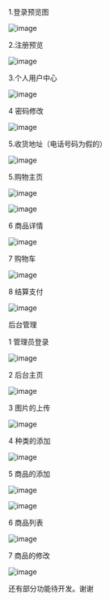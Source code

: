 



1.登录预览图

![image](https://github.com/dadaxiaoxiao/-Django-/blob/master/%E7%BD%91%E4%B8%8A%E8%B4%AD%E4%B9%A6%E7%B3%BB%E7%BB%9F/%E6%95%88%E6%9E%9C%E9%A2%84%E8%A7%88/assets/1551247055010.png)



2.注册预览

![image](https://github.com/dadaxiaoxiao/-Django-/blob/master/%E7%BD%91%E4%B8%8A%E8%B4%AD%E4%B9%A6%E7%B3%BB%E7%BB%9F/%E6%95%88%E6%9E%9C%E9%A2%84%E8%A7%88/assets/1551247462973.png)



3.个人用户中心

![image](https://github.com/dadaxiaoxiao/-Django-/blob/master/%E7%BD%91%E4%B8%8A%E8%B4%AD%E4%B9%A6%E7%B3%BB%E7%BB%9F/%E6%95%88%E6%9E%9C%E9%A2%84%E8%A7%88/assets/1551248297874.png)









4 密码修改

![image](https://github.com/dadaxiaoxiao/-Django-/blob/master/%E7%BD%91%E4%B8%8A%E8%B4%AD%E4%B9%A6%E7%B3%BB%E7%BB%9F/%E6%95%88%E6%9E%9C%E9%A2%84%E8%A7%88/assets/1551247896833.png)







5.收货地址（电话号码为假的）

![image](https://github.com/dadaxiaoxiao/-Django-/blob/master/%E7%BD%91%E4%B8%8A%E8%B4%AD%E4%B9%A6%E7%B3%BB%E7%BB%9F/%E6%95%88%E6%9E%9C%E9%A2%84%E8%A7%88/assets/1551248324971.png)

5.购物主页

![image](https://github.com/dadaxiaoxiao/-Django-/blob/master/%E7%BD%91%E4%B8%8A%E8%B4%AD%E4%B9%A6%E7%B3%BB%E7%BB%9F/%E6%95%88%E6%9E%9C%E9%A2%84%E8%A7%88/assets/1551248397601.png)

![image](https://github.com/dadaxiaoxiao/-Django-/blob/master/%E7%BD%91%E4%B8%8A%E8%B4%AD%E4%B9%A6%E7%B3%BB%E7%BB%9F/%E6%95%88%E6%9E%9C%E9%A2%84%E8%A7%88/assets/1551248436274.png)



6 商品详情

![image](https://github.com/dadaxiaoxiao/-Django-/blob/master/%E7%BD%91%E4%B8%8A%E8%B4%AD%E4%B9%A6%E7%B3%BB%E7%BB%9F/%E6%95%88%E6%9E%9C%E9%A2%84%E8%A7%88/assets/1551248504093.png)



7 购物车

![image](https://github.com/dadaxiaoxiao/-Django-/blob/master/%E7%BD%91%E4%B8%8A%E8%B4%AD%E4%B9%A6%E7%B3%BB%E7%BB%9F/%E6%95%88%E6%9E%9C%E9%A2%84%E8%A7%88/assets/1551248565721.png)

8 结算支付

![image](https://github.com/dadaxiaoxiao/-Django-/blob/master/%E7%BD%91%E4%B8%8A%E8%B4%AD%E4%B9%A6%E7%B3%BB%E7%BB%9F/%E6%95%88%E6%9E%9C%E9%A2%84%E8%A7%88/assets/1551248603195.png)



后台管理

1 管理员登录

![image](https://github.com/dadaxiaoxiao/-Django-/blob/master/%E7%BD%91%E4%B8%8A%E8%B4%AD%E4%B9%A6%E7%B3%BB%E7%BB%9F/%E6%95%88%E6%9E%9C%E9%A2%84%E8%A7%88/assets/1551248673569.png)

2 后台主页

![image](https://github.com/dadaxiaoxiao/-Django-/blob/master/%E7%BD%91%E4%B8%8A%E8%B4%AD%E4%B9%A6%E7%B3%BB%E7%BB%9F/%E6%95%88%E6%9E%9C%E9%A2%84%E8%A7%88/assets/1551248739085.png)

3 图片的上传

![image](https://github.com/dadaxiaoxiao/-Django-/blob/master/%E7%BD%91%E4%B8%8A%E8%B4%AD%E4%B9%A6%E7%B3%BB%E7%BB%9F/%E6%95%88%E6%9E%9C%E9%A2%84%E8%A7%88/assets/1551248818268.png)

4  种类的添加

![image](https://github.com/dadaxiaoxiao/-Django-/blob/master/%E7%BD%91%E4%B8%8A%E8%B4%AD%E4%B9%A6%E7%B3%BB%E7%BB%9F/%E6%95%88%E6%9E%9C%E9%A2%84%E8%A7%88/assets/1551248880543.png)

5 商品的添加

![image](https://github.com/dadaxiaoxiao/-Django-/blob/master/%E7%BD%91%E4%B8%8A%E8%B4%AD%E4%B9%A6%E7%B3%BB%E7%BB%9F/%E6%95%88%E6%9E%9C%E9%A2%84%E8%A7%88/assets/1551249112832.png)

![image](https://github.com/dadaxiaoxiao/-Django-/blob/master/%E7%BD%91%E4%B8%8A%E8%B4%AD%E4%B9%A6%E7%B3%BB%E7%BB%9F/%E6%95%88%E6%9E%9C%E9%A2%84%E8%A7%88/assets/1551249139629.png)

6 商品列表

![image](https://github.com/dadaxiaoxiao/-Django-/blob/master/%E7%BD%91%E4%B8%8A%E8%B4%AD%E4%B9%A6%E7%B3%BB%E7%BB%9F/%E6%95%88%E6%9E%9C%E9%A2%84%E8%A7%88/assets/1551249199329.png)

7 商品的修改

![image](https://github.com/dadaxiaoxiao/-Django-/blob/master/%E7%BD%91%E4%B8%8A%E8%B4%AD%E4%B9%A6%E7%B3%BB%E7%BB%9F/%E6%95%88%E6%9E%9C%E9%A2%84%E8%A7%88/assets/1551249276563.png)



还有部分功能待开发。谢谢
